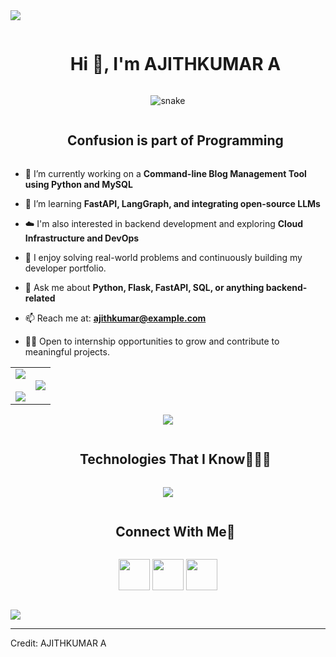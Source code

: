 <!--horizontal divider(gradiant)-->
<img src="https://user-images.githubusercontent.com/73097560/115834477-dbab4500-a447-11eb-908a-139a6edaec5c.gif">

<!--h1 without bottom border-->
<div id="user-content-toc">
  <ul align="center">
    <summary><h1 style="display: inline-block">Hi 👋, I'm AJITHKUMAR A</h1></summary>
  </ul>
</div>

<!--- snake animation -->
<div align="center">
  <img src="https://img.freepik.com/free-psd/3d-illustration-human-avatar-profile_23-2150671116.jpg?t=st=1744967461~exp=1744971061~hmac=0139d7200ed727bd1b06379832c8012aefe1d298b5c5ab0bfdfa7805f2dfe7d3&w=826" alt="snake">
</div>

<!--h2 without bottom border-->
<div id="user-content-toc">
  <ul align="center">
    <summary><h2 style="display: inline-block">Confusion is part of Programming</h2></summary>
  </ul>
</div>

<!--Intro start-->
<ul>
<li>
<p>🔭 I’m currently working on a <strong>Command-line Blog Management Tool using Python and MySQL</strong></p>
</li>
<li>
<p>🌱 I’m learning <strong>FastAPI, LangGraph, and integrating open-source LLMs</strong></p>
</li>
<li>
<p>☁️ I'm also interested in backend development and exploring <strong>Cloud Infrastructure and DevOps</strong></p>
</li>
<li>
<p>📝 I enjoy solving real-world problems and continuously building my developer portfolio.</p>
</li>
<li>
<p>💬 Ask me about <strong>Python, Flask, FastAPI, SQL, or anything backend-related</strong></p>
</li>
<li>
<p>📫 Reach me at: <strong><a href="https://ajithkumar1502.github.io/portfolio-new/">ajithkumar@example.com</a></strong></p>
</li>
<li>
<p>👨‍💻 Open to internship opportunities to grow and contribute to meaningful projects.</p>
</li>
</ul>
<!--Intro end-->

<!--- stats & Trophy (start) -->
<p align="center">
  <!--- stats (start) -->
</p>
<table align="center">
<tbody><tr>
<td width="50%" align="center">
  <img src="https://github-readme-stats.vercel.app/api?username=Ajithkumar1502&amp;theme=dark&amp;show_icons=true&amp;count_private=true">
  <br><br>
  <img src="https://github-readme-streak-stats.herokuapp.com/?user=Ajithkumar1502&amp;theme=dark&amp;hide_border=false">
</td>
<td width="50%" align="center">
  <img src="https://github-readme-stats.anuraghazra1.vercel.app/api/top-langs/?username=Ajithkumar1502&amp;theme=dark&amp;hide_border=false&amp;no-bg=true&amp;no-frame=true&amp;langs_count=10">
</td>
</tr>
</tbody></table>

<!--- trophy (start) -->
<div align="center">
  <img src="https://github-profile-trophy.vercel.app/?username=Ajithkumar1502&amp;theme=radical&amp;row=1&amp;column=7&amp;margin-h=15&amp;margin-w=5&amp;no-bg=true">
</div>
<p></p>        
<!--- stats (end) -->

<!--h2 without bottom border-->
<div id="user-content-toc">
  <ul align="center">
    <summary><h2 style="display: inline-block">Technologies That I Know👨🏻‍💻</h2></summary>
  </ul>
</div>

<!--tech stack icons-->
<p align="center">
  <a href="https://skillicons.dev">
    <img src="https://skillicons.dev/icons?i=python,fastapi,flask,mysql,sqlite,git,github,linux,postman,html,css,js,react,tailwind,docker,vscode&amp;perline=12">
  </a>
</p>

<!-- Connect with me -->
<div id="user-content-toc">
  <ul align="center">
    <summary><h2 style="display: inline-block">Connect With Me🤝</h2></summary>
  </ul>
</div>

<!--icons and links-->
<p align="center">
<a href="https://www.linkedin.com/in/ajithkumarajithkumaraji/" target="blank"><img src="https://user-images.githubusercontent.com/88904952/234979284-68c11d7f-1acc-4f0c-ac78-044e1037d7b0.png" height="50" width="50"></a>
<a href="mailto:ajithkumar@example.com" target="blank"><img src="https://user-images.githubusercontent.com/88904952/234982196-562aea17-5532-4550-8c08-1c7cb994a541.png" height="50" width="50"></a>
<a href="https://github.com/Ajithkumar1502" target="blank"><img src="https://user-images.githubusercontent.com/88904952/234980676-61bfb021-ecc8-48f7-88e6-34c1b06c4a58.png" height="50" width="50"></a>
</p>

<!--profile visit count-->
<div align="center">
<p><a href="https://visitcount.itsvg.in"><img src="https://visitcount.itsvg.in/api?id=Ajithkumar1502&amp;icon=3&amp;color=6" alt=""></a></p>
</div>

<!--horizontal divider(gradiant)-->
<img src="https://user-images.githubusercontent.com/73097560/115834477-dbab4500-a447-11eb-908a-139a6edaec5c.gif">
<hr>
<p>Credit: AJITHKUMAR A</p>
